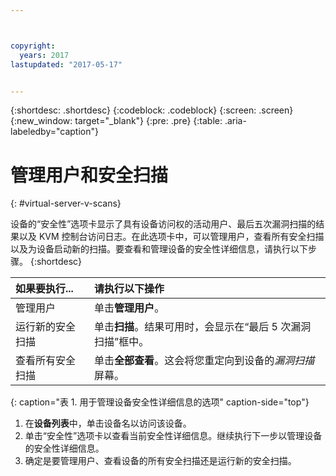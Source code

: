```yaml
---



copyright:
  years: 2017
lastupdated: "2017-05-17"


---
```


{:shortdesc: .shortdesc}
{:codeblock: .codeblock}
{:screen: .screen}
{:new_window: target="_blank"}
{:pre: .pre}
{:table: .aria-labeledby="caption"}

# 管理用户和安全扫描
{: #virtual-server-v-scans}

设备的“安全性”选项卡显示了具有设备访问权的活动用户、最后五次漏洞扫描的结果以及 KVM 控制台访问日志。在此选项卡中，可以管理用户，查看所有安全扫描以及为设备启动新的扫描。要查看和管理设备的安全性详细信息，请执行以下步骤。
{:shortdesc}

 | 如果要执行...|  请执行以下操作|
 |:------------------------- |:--------------------------------------------------------------------------------------------------------------|
 |管理用户| 单击**管理用户**。|
 |运行新的安全扫描| 单击**扫描**。结果可用时，会显示在“最后 5 次漏洞扫描”框中。|
 |查看所有安全扫描| 单击**全部查看**。这会将您重定向到设备的*漏洞扫描*屏幕。|
 {: caption="表 1. 用于管理设备安全性详细信息的选项" caption-side="top"}
 
1. 在**设备列表**中，单击设备名以访问该设备。
2. 单击“安全性”选项卡以查看当前安全性详细信息。继续执行下一步以管理设备的安全性详细信息。
3. 确定是要管理用户、查看设备的所有安全扫描还是运行新的安全扫描。
